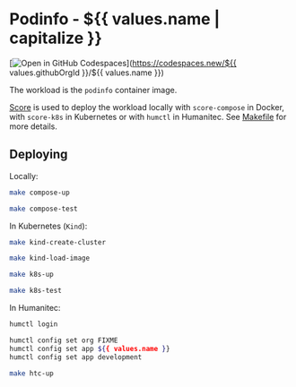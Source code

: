 # Podinfo - ${{ values.name | capitalize }}

[![Open in GitHub Codespaces](https://github.com/codespaces/badge.svg)](https://codespaces.new/${{ values.githubOrgId }}/${{ values.name }})

The workload is the `podinfo` container image.

[Score](https://score.dev/) is used to deploy the workload locally with `score-compose` in Docker, with `score-k8s` in Kubernetes or with `humctl` in Humanitec. See [Makefile](Makefile) for more details.

## Deploying

Locally:
```bash
make compose-up

make compose-test
```

In Kubernetes (`Kind`):
```bash
make kind-create-cluster

make kind-load-image

make k8s-up

make k8s-test
```

In Humanitec:
```bash
humctl login

humctl config set org FIXME
humctl config set app ${{ values.name }}
humctl config set app development

make htc-up
```
